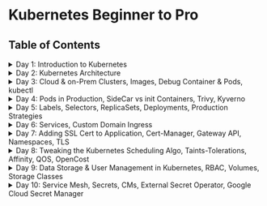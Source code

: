 
# Kubernetes Beginner to Pro

## Table of Contents
<details>
<summary>Day 1: Introduction to Kubernetes</summary>

- [YAML & Linting](docs/day1/yaml_and_linting.md)
- [Linux Commands](docs/day1/linux_commands.md)
- [Docker & Kubernetes](docs/day1/docker_and_kubernetes.md)

</details>

<details>
<summary>Day 2: Kubernetes Architecture</summary>

- [What are APIs](docs/day2/api.md)
- [REST vs gRPC APIs](docs/day2/rest-grpc-api.md)
- [Daemon vs DaemonSet](docs/day2/daemon-vs-daemonset.md)
- [ETC vs ETCD](docs/day2/etc-vs-etcd.md)
- [Kubernetes Architecture Overview](docs/day2/kubernetes-architecture-overview.md)
- [Kube-Api-Server](docs/day2/kube-api-server.md)
- [Admission Controllers](docs/day2/admission-controllers.md)
- [ETCD](docs/day2/etcd.md)
- [Kube-Scheduler](docs/day2/kube-scheduler.md)
- [Kube-Controller-Manager](docs/day2/kube-controller-manager.md)
- [Kube-Proxy and Kubelet](docs/day2/kube-proxy-and-kubelet.md)
- [CRI, CSI, and CNI](docs/day2/cri-csi-cni.md)
- [Kube-Proxy vs CNI](docs/day2/kube-proxy-vs-cni.md)
- [Blog Summary: Scaling Kubernetes to 7,500 Nodes](docs/day2/scaling-kubernetes-to-7500-nodes-summary.md)
- [Optional: Scenarios on Pod Communication](docs/day2/scenarios-on-pod-communication.md)
- [Optional: Key Metrics](docs/day2/key-metrics.md)
- [Resources](docs/day2/resources.md)

</details>

<details>
<summary>Day 3: Cloud & on-Prem Clusters, Images, Debug Container & Pods, kubectl</summary>

- [Kubernetes Clusters - GKE](docs/day3/kubernetes-clusters.md)
- [Kind Cluster](docs/day3/kind-cluster.md)
- [Interview Questions: Kubernetes Version Management](docs/day3/interview-questions.md)
- [Kubeadm](docs/day3/kubeadm.md)
- [Cluster & Objects](docs/day3/cluster-and-objects.md)
- [Images](docs/day3/docker-containers.md)
- [Containers](docs/day3/understanding-containers.md)
- [Kubectl](docs/day3/kubectl.md)
- [Pods](docs/day3/pods.md)
- [Exec In The Pod](docs/day3/exec-in-the-pod.md)
- [Debug Containers](docs/day3/debug-containers.md)

</details>

<details>
<summary>Day 4: Pods in Production, SideCar vs init Containers, Trivy, Kyverno</summary>

- [Image Security: Trivy](docs/day4/image-security.md)
- ['bat' Command](docs/day4/bat-command.md)
- [Policy: Kyverno (Admission Controller)](docs/day4/kyverno.md)
- [Kube Linter for Poduction Grade YAML](docs/day4/kube-linter.md)
- [Kube Bench for Cluster Security](docs/day4/kube-bench.md)
- [Static Pods, DaemonSets, Deployments, and Back-Off Algorithms](docs/day4/static-pods.md)
- [Init Container](docs/day4/init-container.md)
- [Sidecar vs Init Containers](docs/day4/sidecar-vs-init-containers.md)
- [Pod/Container Lifecycle](docs/day4/container-cycle.md)
- [Termination of Pods](docs/day4/termination-of-pods.md)
- [Runtime Class](docs/day4/runtime-class.md)
  
</details>

<details>
<summary>Day 5: Labels, Selectors, ReplicaSets, Deployments, Production Strategies</summary>

- [Labels & Selectors](docs/day5/labels-selectors.md)
- [Revisiting Kubernetes Architecture](docs/day5/revisiting-kubernetes-architecture.md)
- [Kubernetes YAML File Key Value Details](docs/day5/pod-yaml-file.md)
- [See Labels](docs/day5/see-labels.md)
- [kubectl Create vs Apply](docs/day5/kubectl-create-vs-apply.md)
- [Update and Add Labels](docs/day5/update-and-add-labels.md)
- [Metadata vs Spec Labels](docs/day5/metadata-vs-spec-labels.md)
- [ReplicaSets](docs/day5/replicasets.md)
- [Deployments](docs/day5/deployments.md)
- [Deployment Strategies](docs/day5/deployment-strategy.md)
- [Rollout Strategy](docs/day5/rollout-strategy.md)

</details>

<details>
<summary>Day 6: Services, Custom Domain Ingress</summary>

- [Deployments and Service](docs/day6/problems-with-deployment.md)
- [Application Deployment Begins](docs/day6/application-deployment-begins.md)
- [Service Types](docs/day6/service-types.md)
- [Endpoints vs Endpoint-Slices](docs/day6/endpoints-and-endpoint-slices.md)
- [Editing Endpoint Slices](docs/day6/editing-endpoint-slices.md)
- [Endpoint Slices Review](docs/day6/endpoint-slices-review.md)
- [Configure the --max-endpoints-per-slice Flag](docs/day6/configure-the-max-endpoints-per-slice-flag.md)
- [Ports in Services](docs/day6/ports-in-services.md)
- [IPs: Cluster, Node, and Service](docs/day6/kubernetes-ips.md)
- [ClusterIP (Service IP) vs Service IP](docs/day6/clusterip-vs-service-ip.md)
- [Load Balancer Service](docs/day6/load-balancer-service.md)
- [Ingress](docs/day6/ingress-and-ingress-controller.md)
- [Names of Some Ingress Controllers](docs/day6/names-of-some-ingress-controllers.md)
- [Annotations](docs/day6/annotations.md)
- [Ingress Class](docs/day6/use-of-ingress-class.md)
- [DNS Record Types: CNAME vs A-Record](docs/day6/cname-vs-a-record.md)
- [Optional Project: Customizing Load Balancer Algorithms in Kubernetes](docs/day6/customizing-load-balancer-algorithms.md)
- [Optional Project: Geolocation based Ingress Project](docs/day6/geolocation-ingress-step-by-step-guide.md)

</details>

<details>
<summary>Day 7: Adding SSL Cert to Application, Cert-Manager, Gateway API, Namespaces, TLS</summary>

- [Certificates Overview](docs/day7/certificates.md)
- [Certificates: Issuer vs Cluster Issuer](docs/day7/certificates-issuer-vs-cluster-issuer.md)
- [Public and Private Keys](docs/day7/public-and-private-keys.md)
- [TLS and mTLS](docs/day7/tls-and-mtls.md)
- [Let's Encrypt: Revolutionizing Web Security with Free, Automated SSL/TLS Certificates](docs/day7/lets-encrypt.md)
- [Install Cert Manager](docs/day7/install-cert-manager.md)
- [Cluster Issuer YAML Manifest](docs/day7/cluster-issuer-yaml-manifest.md)
- [Prod vs Staging Servers](docs/day7/prod-vs-staging-server.md)
- [Adding Certificates](docs/day7/adding-certificates.md)
- [Project TBD: Currency Converter + Weather App + Best Places to Visit](docs/day7/weather-app.md)
- [Problems with Ingress](docs/day7/problems-with-ingress.md)
- [Gateway API Advantages](docs/day7/advantages-of-gateway-api.md)
- [Gateway API Configuration](docs/day7/gateway-api.md)
- [HTTPRoute - forwardTo vs backendRefs](docs/day7/forwardto-vs-backendrefs.md)
- [Gateway API on Cloud Providers: GCP, AWS, and Azure](docs/day7/gateway-api-on-gcp-aws-and-azure.md)
- [Applying Multiple YAML files](docs/day7/applying-multiple-yaml-files.md)
- [Namespace](docs/day7/namespace.md)
- [Noisy Neighbour Problem](docs/day7/noisy-neighbour-problem.md)

</details>

<details>
<summary>Day 8: Tweaking the Kubernetes Scheduling Algo, Taints-Tolerations, Affinity, QOS, OpenCost</summary>

- [CPU vs Memory](docs/day8/cpu-vs-memory.md)
- [OOM Kill - Out Of Memory Kill](docs/day8/oom-kill.md)
- [QoS: Quality of Service](docs/day8/qos-quality-of-service.md)
- [Policies: API Objects, Contollers, Kubelet ](docs/day8/policies.md)
- [LimitRanges & Resource Quotas](docs/day8/limitranges-and-resourcequotas.md)
- [Kyverno vs. LimitRanges and ResourceQuotas](docs/day8/kyverno-vs-limitranges-and-resourcequotas.md)
- [Cost Optimization with OpenCost](docs/day8/cost-optimization-with-opencost.md)
- [Taints & Tolerations](docs/day8/taints-and-tolerations.md)
- [Nodename & NodeSelector](docs/day8/nodename-and-nodeselector.md)
- [Pod Topology Spread Constraints](docs/day8/pod-topology-spread-constraints.md)
- [Node Affinity and Pod Affinity/Anti-Affinity](docs/day8/node-affinity-and-pod-affinity-anti-affinity.md)

</details>

<details>
<summary>Day 9: Data Storage & User Management in Kubernetes, RBAC, Volumes, Storage Classes</summary>

- [Authentication and Authorization (AuthN & AuthZ)](docs/day9/authentication-and-authorization.md)
- [Kube Config File](docs/day9/kubeconfig-file.md)
- [Questions & Answers - Cluster](docs/day9/cluster-questions-and-answers.md)
- [RBAC: Role-Based Access Control](docs/day9/rbac.md)
- [In-Tree vs Out-of-Tree](docs/day9/in-tree-vs-out-of-tree.md)
- [Volumes & Dynamic Provisioning](docs/day9/volumes-and-dynamic-provisioning.md)
- [PV & PVC: Persistent Volumes & Persistent Volume Claims](docs/day9/persisten-volumes-and-persistent-volume-claims.md)
- [PV Modes, Dynamic Provisioning & Reclaim Policies](docs/day9/persistent-volume-modes-and-dynamic-provisioning.md)
- [Storing Images, Videos, and Other Files in Kubernetes Volumes](docs/day9/storing-images-videos-and-other-files-in-volumes.md)
- [Statically and Dynamically Provisioned PVCs](docs/day9/statically-and-dynamically-provisioned-pvc.md)
- [Role of StorageClasses in Static Provisioning of Persistent Volumes](docs/day9/role-of-storageclass-in-static-provisioning-of-persistent-volumes.md)
- [Role of StorageClasses in Dynamic Provisioning of Persistent Volumes](docs/day9/role-of-storageclass-in-dynamic-provisioning-of-persistent-volumes.md)
- [Reasons for PVC Pending State](docs/day9/reasons-for-pvc-pending-state.md)
- [Mastering kubectl Commands for PV, PVC, and SC](docs/day9/mastering-kubectl-commands-for-pv-pvc-and-sc.md)

  


</details>


<details>
<summary>Day 10: Service Mesh, Secrets, CMs, External Secret Operator, Google Cloud Secret Manager</summary>

- [ConfigMaps](docs/day10/configmaps.md)
- [ConfigMaps - Interview Questions](docs/day10/interview-questions-configmaps.md)
- [Secrets](docs/day10/secrets.md)
- [Secrets - Interview Questions](docs/day10/interview-questions-secrets.md)
- [Sealed Secrets](docs/day10/sealed-secrets.md)
- [External Secret Operator & GCSM](docs/day10/external-secret-operator-and-gcsm.md)
- [kubectl Commands to Manage and Troubleshoot Secrets](docs/day10/kubectl-commands-to-manage-and-troubleshoot-secrets.md)

  

</details>








